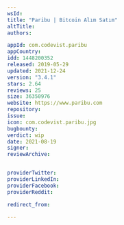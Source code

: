 ```yaml
---
wsId: 
title: "Paribu | Bitcoin Alım Satım"
altTitle: 
authors:

appId: com.codevist.paribu
appCountry: 
idd: 1448200352
released: 2019-05-29
updated: 2021-12-24
version: "3.4.1"
stars: 2.64
reviews: 25
size: 36350976
website: https://www.paribu.com
repository: 
issue: 
icon: com.codevist.paribu.jpg
bugbounty: 
verdict: wip
date: 2021-08-19
signer: 
reviewArchive:


providerTwitter: 
providerLinkedIn: 
providerFacebook: 
providerReddit: 

redirect_from:

---
```


